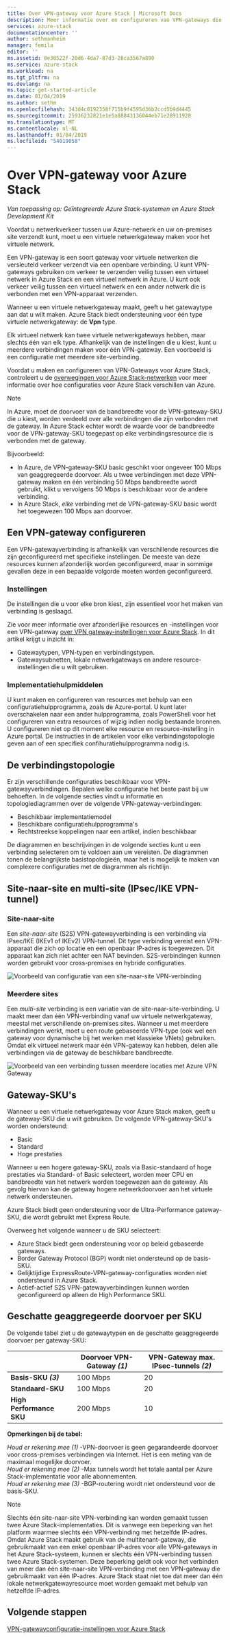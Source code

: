 ```yaml
---
title: Over VPN-gateway voor Azure Stack | Microsoft Docs
description: Meer informatie over en configureren van VPN-gateways die u met Azure Stack gebruikt.
services: azure-stack
documentationcenter: ''
author: sethmanheim
manager: femila
editor: ''
ms.assetid: 0e30522f-20d6-4da7-87d3-28ca3567a890
ms.service: azure-stack
ms.workload: na
ms.tgt_pltfrm: na
ms.devlang: na
ms.topic: get-started-article
ms.date: 01/04/2019
ms.author: sethm
ms.openlocfilehash: 343d4c0192358f715b9f4595d36b2ccd5b9d4445
ms.sourcegitcommit: 25936232821e1e5a88843136044eb71e28911928
ms.translationtype: MT
ms.contentlocale: nl-NL
ms.lasthandoff: 01/04/2019
ms.locfileid: "54019058"
---
```

# <a name="about-vpn-gateway-for-azure-stack"></a>Over VPN-gateway voor Azure Stack

*Van toepassing op: Geïntegreerde Azure Stack-systemen en Azure Stack Development Kit*

Voordat u netwerkverkeer tussen uw Azure-netwerk en uw on-premises site verzendt kunt, moet u een virtuele netwerkgateway maken voor het virtuele netwerk.

Een VPN-gateway is een soort gateway voor virtuele netwerken die versleuteld verkeer verzendt via een openbare verbinding. U kunt VPN-gateways gebruiken om verkeer te verzenden veilig tussen een virtueel netwerk in Azure Stack en een virtueel netwerk in Azure. U kunt ook verkeer veilig tussen een virtueel netwerk en een ander netwerk die is verbonden met een VPN-apparaat verzenden.

Wanneer u een virtuele netwerkgateway maakt, geeft u het gatewaytype aan dat u wilt maken. Azure Stack biedt ondersteuning voor één type virtuele netwerkgateway: de **Vpn** type.

Elk virtueel netwerk kan twee virtuele netwerkgateways hebben, maar slechts één van elk type. Afhankelijk van de instellingen die u kiest, kunt u meerdere verbindingen maken voor één VPN-gateway. Een voorbeeld is een configuratie met meerdere site-verbinding.

Voordat u maken en configureren van VPN-Gateways voor Azure Stack, controleert u de [overwegingen voor Azure Stack-netwerken](user/azure-stack-network-differences.md) voor meer informatie over hoe configuraties voor Azure Stack verschillen van Azure.

>[!NOTE]
>In Azure, moet de doorvoer van de bandbreedte voor de VPN-gateway-SKU die u kiest, worden verdeeld over alle verbindingen die zijn verbonden met de gateway. In Azure Stack echter wordt de waarde voor de bandbreedte voor de VPN-gateway-SKU toegepast op elke verbindingsresource die is verbonden met de gateway.
>
> Bijvoorbeeld:
> * In Azure, de VPN-gateway-SKU basic geschikt voor ongeveer 100 Mbps van geaggregeerde doorvoer. Als u twee verbindingen met deze VPN-gateway maken en één verbinding 50 Mbps bandbreedte wordt gebruikt, klikt u vervolgens 50 Mbps is beschikbaar voor de andere verbinding.
> * In Azure Stack, *elke* verbinding met de VPN-gateway-SKU basic wordt het toegewezen 100 Mbps aan doorvoer.

## <a name="configuring-a-vpn-gateway"></a>Een VPN-gateway configureren

Een VPN-gatewayverbinding is afhankelijk van verschillende resources die zijn geconfigureerd met specifieke instellingen. De meeste van deze resources kunnen afzonderlijk worden geconfigureerd, maar in sommige gevallen deze in een bepaalde volgorde moeten worden geconfigureerd.

### <a name="settings"></a>Instellingen

De instellingen die u voor elke bron kiest, zijn essentieel voor het maken van verbinding is geslaagd.

Zie voor meer informatie over afzonderlijke resources en -instellingen voor een VPN-gateway [over VPN gateway-instellingen voor Azure Stack](azure-stack-vpn-gateway-settings.md). In dit artikel krijgt u inzicht in:

* Gatewaytypen, VPN-typen en verbindingstypen.
* Gatewaysubnetten, lokale netwerkgateways en andere resource-instellingen die u wilt gebruiken.

### <a name="deployment-tools"></a>Implementatiehulpmiddelen

U kunt maken en configureren van resources met behulp van een configuratiehulpprogramma, zoals de Azure-portal. U kunt later overschakelen naar een ander hulpprogramma, zoals PowerShell voor het configureren van extra resources of wijzig indien nodig bestaande bronnen. U configureren niet op dit moment elke resource en resource-instelling in Azure portal. De instructies in de artikelen voor elke verbindingstopologie geven aan of een specifiek confihuratiehulpprogramma nodig is.

## <a name="connection-topology-diagrams"></a>De verbindingstopologie

Er zijn verschillende configuraties beschikbaar voor VPN-gatewayverbindingen. Bepalen welke configuratie het beste past bij uw behoeften. In de volgende secties vindt u informatie en topologiediagrammen over de volgende VPN-gateway-verbindingen:

* Beschikbaar implementatiemodel
* Beschikbare configuratiehulpprogramma's
* Rechtstreekse koppelingen naar een artikel, indien beschikbaar

De diagrammen en beschrijvingen in de volgende secties kunt u een verbinding selecteren om te voldoen aan uw vereisten. De diagrammen tonen de belangrijkste basistopologieën, maar het is mogelijk te maken van complexere configuraties met de diagrammen als richtlijn.

## <a name="site-to-site-and-multi-site-ipsecike-vpn-tunnel"></a>Site-naar-site en multi-site (IPsec/IKE VPN-tunnel)

### <a name="site-to-site"></a>Site-naar-site

Een *site-naar-site* (S2S) VPN-gatewayverbinding is een verbinding via IPsec/IKE (IKEv1 of IKEv2) VPN-tunnel. Dit type verbinding vereist een VPN-apparaat die zich op locatie en een openbaar IP-adres is toegewezen. Dit apparaat kan zich niet achter een NAT bevinden. S2S-verbindingen kunnen worden gebruikt voor cross-premises en hybride configuraties.

![Voorbeeld van configuratie van een site-naar-site VPN-verbinding](media/azure-stack-vpn-gateway-about-vpn-gateways/vpngateway-site-to-site-connection-diagram.png)

### <a name="multi-site"></a>Meerdere sites

Een *multi-site* verbinding is een variatie van de site-naar-site-verbinding. U maakt meer dan één VPN-verbinding vanaf uw virtuele netwerkgateway, meestal met verschillende on-premises sites. Wanneer u met meerdere verbindingen werkt, moet u een route gebaseerde VPN-type (ook wel een gateway voor dynamische bij het werken met klassieke VNets) gebruiken. Omdat elk virtueel netwerk maar één VPN-gateway kan hebben, delen alle verbindingen via de gateway de beschikbare bandbreedte.

![Voorbeeld van een verbinding tussen meerdere locaties met Azure VPN Gateway](media/azure-stack-vpn-gateway-about-vpn-gateways/vpngateway-multisite-connection-diagram.png)

## <a name="gateway-skus"></a>Gateway-SKU's

Wanneer u een virtuele netwerkgateway voor Azure Stack maken, geeft u de gateway-SKU die u wilt gebruiken. De volgende VPN-gateway-SKU's worden ondersteund:

* Basic
* Standard
* Hoge prestaties

Wanneer u een hogere gateway-SKU, zoals via Basic-standaard of hoge prestaties via Standard- of Basic selecteert, worden meer CPU en bandbreedte van het netwerk worden toegewezen aan de gateway. Als gevolg hiervan kan de gateway hogere netwerkdoorvoer aan het virtuele netwerk ondersteunen.

Azure Stack biedt geen ondersteuning voor de Ultra-Performance gateway-SKU, die wordt gebruikt met Express Route.

Overweeg het volgende wanneer u de SKU selecteert:

* Azure Stack biedt geen ondersteuning voor op beleid gebaseerde gateways.
* Border Gateway Protocol (BGP) wordt niet ondersteund op de basis-SKU.
* Gelijktijdige ExpressRoute-VPN-gateway-configuraties worden niet ondersteund in Azure Stack.
* Actief-actief S2S VPN-gatewayverbindingen kunnen worden geconfigureerd op alleen de High Performance SKU.

## <a name="estimated-aggregate-throughput-by-sku"></a>Geschatte geaggregeerde doorvoer per SKU

De volgende tabel ziet u de gatewaytypen en de geschatte geaggregeerde doorvoer per gateway-SKU:

|   | Doorvoer VPN-Gateway *(1)* | VPN-Gateway max. IPsec-tunnels *(2)* |
|-------|-------|-------|
|**Basis-SKU** ***(3)***    | 100 Mbps  | 20    |
|**Standaard-SKU**       | 100 Mbps  | 20    |
|**High Performance SKU** | 200 Mbps    | 10    |

**Opmerkingen bij de tabel:**

*Houd er rekening mee (1)* -VPN-doorvoer is geen gegarandeerde doorvoer voor cross-premises verbindingen via Internet. Het is een meting van de maximaal mogelijke doorvoer.  
*Houd er rekening mee (2)* -Max tunnels wordt het totale aantal per Azure Stack-implementatie voor alle abonnementen.  
*Houd er rekening mee (3)* -BGP-routering wordt niet ondersteund voor de basis-SKU.

>[!NOTE]
>Slechts één site-naar-site VPN-verbinding kan worden gemaakt tussen twee Azure Stack-implementaties. Dit is vanwege een beperking van het platform waarmee slechts één VPN-verbinding met hetzelfde IP-adres. Omdat Azure Stack maakt gebruik van de multitenant-gateway, die gebruikmaakt van een enkel openbaar IP-adres voor alle VPN-gateways in het Azure Stack-systeem, kunnen er slechts één VPN-verbinding tussen twee Azure Stack-systemen. Deze beperking geldt ook voor het verbinden van meer dan één site-naar-site VPN-verbinding met een VPN-gateway die gebruikmaakt van één IP-adres. Azure Stack staat niet toe dat meer dan één lokale netwerkgatewayresource moet worden gemaakt met behulp van hetzelfde IP-adres.

## <a name="next-steps"></a>Volgende stappen

[VPN-gatewayconfiguratie-instellingen voor Azure Stack](azure-stack-vpn-gateway-settings.md)
